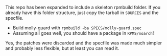 This repo has been expanded to include a skeleton rpmbuild folder. If you already have this folder structure, just copy the tarball in `SOURCES` and the specfile.

 - Build molly-guard with `rpmbuild -ba SPECS/molly-guard.spec`
 - Assuming all goes well, you should have a package in `RPMS/noarch`!

Yes, the patches were discarded and the specfile was made much simpler and probably less flexible, but at least you can read it.
